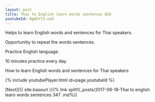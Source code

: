```yaml
---
layout: post
title: Thai to English learn words sentences 826 
youtubeId: BgQhYl1-usU
---
```

 
 
Helps to learn English words and sentences for Thai speakers.

Opportunitiy to repeat the words sentences. 

Practice English language. 
 
10 minutes practice every day. 
 
How to learn English words and sentences for Thai speakers 
 
{% include youtubePlayer.html id=page.youtubeId %}
 
 
[Next]({{ site.baseurl }}{% link  split1/_posts/2017-08-18-Thai to english learn words sentences 347 .md%})
 
